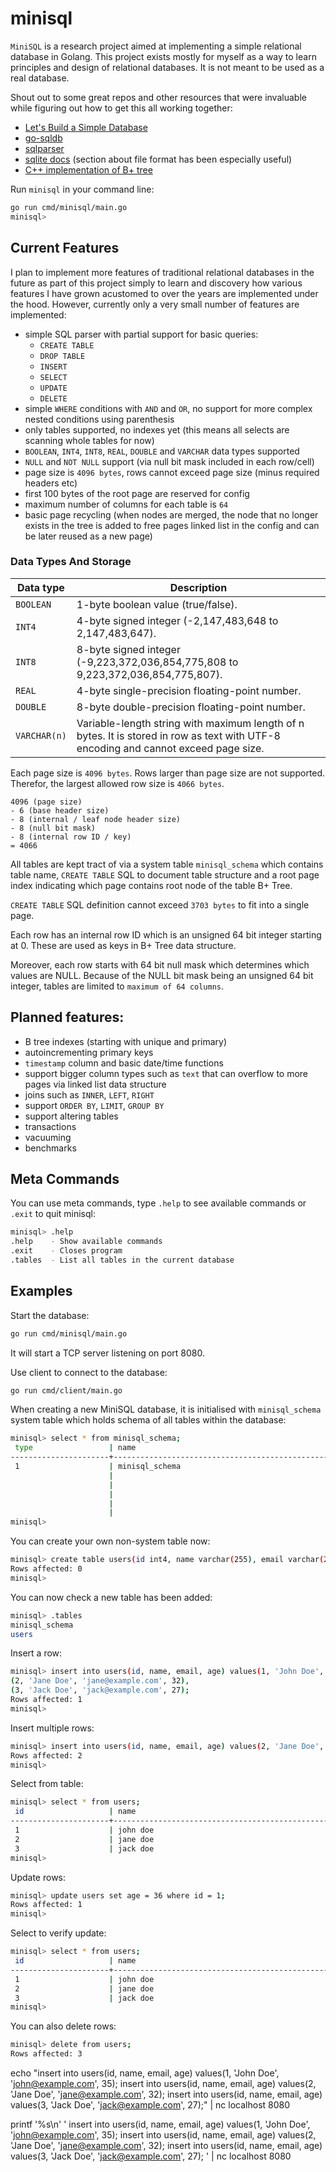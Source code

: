 # minisql

`MiniSQL` is a research project aimed at implementing a simple relational database in Golang. This project exists mostly for myself as a way to learn principles and design of relational databases. It is not meant to be used as a real database.

Shout out to some great repos and other resources that were invaluable while figuring out how to get this all working together:
- [Let's Build a Simple Database](https://cstack.github.io/db_tutorial/parts/part1.html)
- [go-sqldb](https://github.com/auxten/go-sqldb)
- [sqlparser](https://github.com/marianogappa/sqlparser)
- [sqlite docs](https://www.sqlite.org/fileformat2.html) (section about file format has been especially useful)
- [C++ implementation of B+ tree](https://github.com/sayef/bplus-tree)

Run `minisql` in your command line:

```sh
go run cmd/minisql/main.go
minisql>
```

## Current Features

I plan to implement more features of traditional relational databases in the future as part of this project simply to learn and discovery how various features I have grown acustomed to over the years are implemented under the hood. However, currently only a very small number of features are implemented:

- simple SQL parser with partial support for basic queries: 
  - `CREATE TABLE`
  - `DROP TABLE`
  - `INSERT`
  - `SELECT`
  - `UPDATE`
  - `DELETE`
- simple `WHERE` conditions with `AND` and `OR`, no support for more complex nested conditions using parenthesis
- only tables supported, no indexes yet (this means all selects are scanning whole tables for now)
- `BOOLEAN`, `INT4`, `INT8`, `REAL`, `DOUBLE` and `VARCHAR` data types supported
- `NULL` and `NOT NULL` support (via null bit mask included in each row/cell)
- page size is `4096 bytes`, rows cannot exceed page size (minus required headers etc)
- first 100 bytes of the root page are reserved for config
- maximum number of columns for each table is `64`
- basic page recycling (when nodes are merged, the node that no longer exists in the tree is added to free pages linked list in the config and can be later reused as a new page)

### Data Types And Storage

| Data type    | Description |
|--------------|-------------|
| `BOOLEAN`    | 1-byte boolean value (true/false). |
| `INT4`       | 4-byte signed integer (-2,147,483,648 to 2,147,483,647). |
| `INT8`       | 8-byte signed integer (-9,223,372,036,854,775,808 to 9,223,372,036,854,775,807). |
| `REAL`       | 4-byte single-precision floating-point number. |
| `DOUBLE`     | 8-byte double-precision floating-point number. |
| `VARCHAR(n)` | Variable-length string with maximum length of n bytes. It is stored in row as text with UTF-8 encoding and cannot exceed page size. |

Each page size is `4096 bytes`. Rows larger than page size are not supported. Therefor, the largest allowed row size is `4066 bytes`.

```
4096 (page size) 
- 6 (base header size) 
- 8 (internal / leaf node header size) 
- 8 (null bit mask) 
- 8 (internal row ID / key) 
= 4066 
```

All tables are kept tract of via a system table `minisql_schema` which contains table name, `CREATE TABLE` SQL to document table structure and a root page index indicating which page contains root node of the table B+ Tree.

`CREATE TABLE` SQL definition cannot exceed `3703 bytes` to fit into a single page.

Each row has an internal row ID which is an unsigned 64 bit integer starting at 0. These are used as keys in B+ Tree data structure. 

Moreover, each row starts with 64 bit null mask which determines which values are NULL. Because of the NULL bit mask being an unsigned 64 bit integer, tables are limited to `maximum of 64 columns`.

## Planned features:

- B tree indexes (starting with unique and primary)
- autoincrementing primary keys
- `timestamp` column and basic date/time functions
- support bigger column types such as `text` that can overflow to more pages via linked list data structure
- joins such as `INNER`, `LEFT`, `RIGHT`
- support `ORDER BY`, `LIMIT`, `GROUP BY`
- support altering tables
- transactions
- vacuuming
- benchmarks

## Meta Commands

You can use meta commands, type `.help` to see available commands or `.exit` to quit minisql:

```sh
minisql> .help
.help    - Show available commands
.exit    - Closes program
.tables  - List all tables in the current database
```

## Examples

Start the database:

```sh
go run cmd/minisql/main.go
```

It will start a TCP server listening on port 8080.

Use client to connect to the database:

```sh
go run cmd/client/main.go
```

When creating a new MiniSQL database, it is initialised with `minisql_schema` system table which holds schema of all tables within the database:

```sh
minisql> select * from minisql_schema;
 type                 | name                                               | root_page            | sql                                                
----------------------+----------------------------------------------------+----------------------+----------------------------------------------------
 1                    | minisql_schema                                     | 0                    | create table "minisql_schema" (                    
                      |                                                    |                      | 	type int4 not null,                            
                      |                                                    |                      | 	table_name varchar(255) not null,              
                      |                                                    |                      | 	root_page int4,                                
                      |                                                    |                      | 	sql varchar(2056)                              
                      |                                                    |                      | )                                                  
minisql>
```

You can create your own non-system table now:

```sh
minisql> create table users(id int4, name varchar(255), email varchar(255), age int4);
Rows affected: 0
minisql>
```

You can now check a new table has been added:

```sh
minisql> .tables
minisql_schema
users
```

Insert a row:

```sh
minisql> insert into users(id, name, email, age) values(1, 'John Doe', 'john@example.com', 35),
(2, 'Jane Doe', 'jane@example.com', 32),
(3, 'Jack Doe', 'jack@example.com', 27);
Rows affected: 1
minisql>
```

Insert multiple rows:

```sh
minisql> insert into users(id, name, email, age) values(2, 'Jane Doe', 'jane@example.com', 32), (3, 'Jack Doe', 'jack@example.com', 27);
Rows affected: 2
minisql>
```

Select from table:

```sh
minisql> select * from users;
 id                   | name                                               | email                                              | age                  
----------------------+----------------------------------------------------+----------------------------------------------------+----------------------
 1                    | john doe                                           | john@example.com                                   | 35                   
 2                    | jane doe                                           | jane@example.com                                   | 32                   
 3                    | jack doe                                           | jack@example.com                                   | 27   
minisql>
```

Update rows:

```sh
minisql> update users set age = 36 where id = 1;
Rows affected: 1
minisql>
```

Select to verify update:

```sh
minisql> select * from users;
 id                   | name                                               | email                                              | age                  
----------------------+----------------------------------------------------+----------------------------------------------------+----------------------
 1                    | john doe                                           | john@example.com                                   | 36                   
 2                    | jane doe                                           | jane@example.com                                   | 32                   
 3                    | jack doe                                           | jack@example.com                                   | 27     
minisql>
```

You can also delete rows:

```sh
minisql> delete from users;
Rows affected: 3
```


echo "insert into users(id, name, email, age) values(1, 'John Doe', 'john@example.com', 35);
insert into users(id, name, email, age) values(2, 'Jane Doe', 'jane@example.com', 32);
insert into users(id, name, email, age) values(3, 'Jack Doe', 'jack@example.com', 27);" | nc localhost 8080


printf '%s\n' '
insert into users(id, name, email, age) values(1, 'John Doe', 'john@example.com', 35);
insert into users(id, name, email, age) values(2, 'Jane Doe', 'jane@example.com', 32);
insert into users(id, name, email, age) values(3, 'Jack Doe', 'jack@example.com', 27);
' | nc localhost 8080